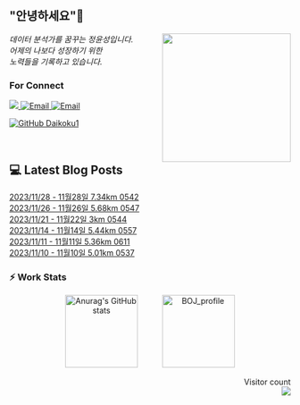 
<h2> "안녕하세요"👋 </h2>
<img align='right' src="https://user-images.githubusercontent.com/50973778/144942576-b2f10b31-e628-43e4-b7da-3cc2144a5b73.gif" width="230">
<p><em> 데이터 분석가를 꿈꾸는 정윤성입니다.</br> 어제의 나보다 성장하기 위한 </br> 노력들을 기록하고 있습니다.</em></p>

### For Connect
<a href="https://blog.naver.com/jjys9047" target="_blank"><img src="https://img.shields.io/badge/-BLOG-brightgreen?style=flat-square&logo=Bloglovin&logoColor=white">
<a href="https://mail.google.com/mail/?view=cm&amp;fs=1&amp;to=jys9047@gmail.com" target="_blank"><img src="https://img.shields.io/badge/-Gmail-c14438?style=flat-square&logo=Gmail&logoColor=white" alt="Email">
<a href="mailto:jjys9047@naver.com" target="_blank"><img src="https://img.shields.io/badge/-Naver-brightgreen?style=flat-square&logo=Naver&logoColor=white" alt="Email">

[![GitHub Daikoku1](https://img.shields.io/github/followers/Daikoku1?label=follow&style=social)](https://github.com/Daikoku1)

</br>

## 💻 Latest Blog Posts
[2023/11/28 - 11월28일 7.34km 0542](https://blog.naver.com/jjys9047/223277494262) <br>
[2023/11/26 - 11월26일 5.68km 0547](https://blog.naver.com/jjys9047/223275334856) <br>
[2023/11/21 - 11월22일 3km 0544](https://blog.naver.com/jjys9047/223271392565) <br>
[2023/11/14 - 11월14일 5.44km 0557](https://blog.naver.com/jjys9047/223264936460) <br>
[2023/11/11 - 11월11일 5.36km 0611](https://blog.naver.com/jjys9047/223261962169) <br>
[2023/11/10 - 11월10일 5.01km 0537](https://blog.naver.com/jjys9047/223261696533) <br>


### ⚡ Work Stats
<p align = 'center'>
  <img src="https://github-readme-stats.vercel.app/api?username=Daikoku1&show_icons=true&theme=midnight-purple" alt="Anurag's GitHub stats" height="130" hspace="20"/>
  <img src="http://mazassumnida.wtf/api/v2/generate_badge?boj=jys9047" alt="BOJ_profile" height="130" hspace="20"/>
</p>

<p align="right"> 
  Visitor count<br>
  <img src="https://profile-counter.glitch.me/Daikoku1/count.svg" />
</p>
